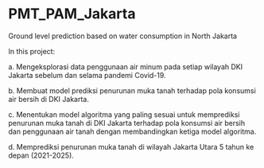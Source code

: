 # PMT_PAM_Jakarta
Ground level prediction based on water consumption in North Jakarta


In this project:

a.	Mengeksplorasi data penggunaan air minum pada setiap wilayah DKI Jakarta sebelum dan selama pandemi Covid-19.

b.	Membuat model prediksi penurunan muka tanah terhadap pola konsumsi air bersih di DKI Jakarta.

c.	Menentukan model algoritma yang paling sesuai untuk memprediksi penurunan muka tanah di DKI Jakarta terhadap pola konsumsi air bersih dan penggunaan air tanah dengan membandingkan ketiga model algoritma.

d.	Memprediksi penurunan muka tanah di wilayah Jakarta Utara 5 tahun ke depan (2021-2025).
